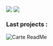 <!--
**Virdrox/Virdrox** is a ✨ _special_ ✨ repository because its `README.md` (this file) appears on your GitHub profile.

Here are some ideas to get you started:

- 🔭 I’m currently working on ...
- 🌱 I’m currently learning ...
- 👯 I’m looking to collaborate on ...
- 🤔 I’m looking for help with ...
- 💬 Ask me about ...
- 📫 How to reach me: ...
- 😄 Pronouns: ...
- ⚡ Fun fact: ...
-->

 <img align="center" src="![Les Stats GitHub de Anurag](https://github-readme-stats.vercel.app/api?username=Virdrox&theme=codeSTACKr)"> 
 <img align="center" src="![Top Langs](https://github-readme-stats.vercel.app/api/top-langs/?username=Virdrox&theme=codeSTACKr)">

### Last projects : 
![Carte ReadMe](https://github-readme-stats.vercel.app/api/pin/?username=Virdrox&repo=SQLtoPYSQLITE3&theme=codeSTACKr)
